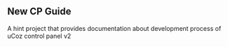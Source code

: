 New CP Guide
-------
A hint project that provides documentation about development process of uCoz control panel v2
